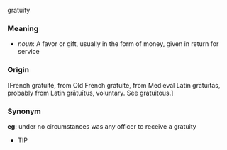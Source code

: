gratuity
### Meaning
+ _noun_: A favor or gift, usually in the form of money, given in return for service

### Origin

[French gratuité, from Old French gratuite, from Medieval Latin grātuītās, probably from Latin grātuītus, voluntary. See gratuitous.]

### Synonym

__eg__: under no circumstances was any officer to receive a gratuity

+ TIP


